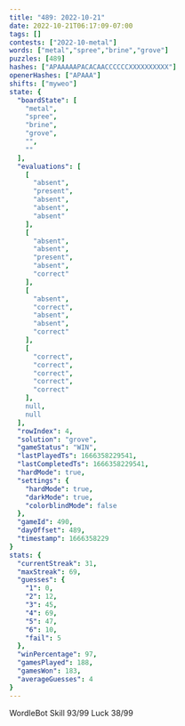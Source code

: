 ```yaml
---
title: "489: 2022-10-21"
date: 2022-10-21T06:17:09-07:00
tags: []
contests: ["2022-10-metal"]
words: ["metal","spree","brine","grove"]
puzzles: [489]
hashes: ["APAAAAAPACACAACCCCCCXXXXXXXXXX"]
openerHashes: ["APAAA"]
shifts: ["myweo"]
state: {
  "boardState": [
    "metal",
    "spree",
    "brine",
    "grove",
    "",
    ""
  ],
  "evaluations": [
    [
      "absent",
      "present",
      "absent",
      "absent",
      "absent"
    ],
    [
      "absent",
      "absent",
      "present",
      "absent",
      "correct"
    ],
    [
      "absent",
      "correct",
      "absent",
      "absent",
      "correct"
    ],
    [
      "correct",
      "correct",
      "correct",
      "correct",
      "correct"
    ],
    null,
    null
  ],
  "rowIndex": 4,
  "solution": "grove",
  "gameStatus": "WIN",
  "lastPlayedTs": 1666358229541,
  "lastCompletedTs": 1666358229541,
  "hardMode": true,
  "settings": {
    "hardMode": true,
    "darkMode": true,
    "colorblindMode": false
  },
  "gameId": 490,
  "dayOffset": 489,
  "timestamp": 1666358229
}
stats: {
  "currentStreak": 31,
  "maxStreak": 69,
  "guesses": {
    "1": 0,
    "2": 12,
    "3": 45,
    "4": 69,
    "5": 47,
    "6": 10,
    "fail": 5
  },
  "winPercentage": 97,
  "gamesPlayed": 188,
  "gamesWon": 183,
  "averageGuesses": 4
}
---
```

<!-- more -->

WordleBot
Skill 93/99
Luck 38/99
